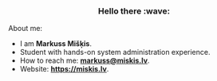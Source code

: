<!--
<div id=views>
  <img src="https://komarev.com/ghpvc/?username=VespuCore&style=flat&color=orange" alt=""/>
</div>
-->

<h3 align=center>Hello there :wave:</h3>

About me:

- I am <b>Markuss Mišķis</b>.
- Student with hands-on system administration experience.
- How to reach me: <b>markuss@miskis.lv</b>.
- Website: <b>https://miskis.lv</b>.
